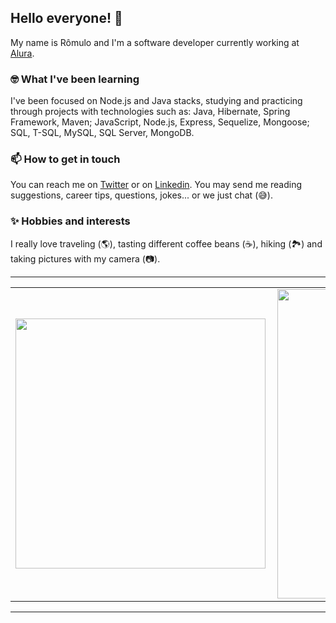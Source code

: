 ## Hello everyone! 👋

My name is Rômulo and I'm a software developer currently working at [Alura](https://www.alura.com.br/). 

### 🤓 What I've been learning
I've been focused on Node.js and Java stacks, studying and practicing through projects with technologies such as: Java, Hibernate, Spring Framework, Maven; JavaScript, Node.js, Express, Sequelize, Mongoose; SQL, T-SQL, MySQL, SQL Server, MongoDB. 

### 📫 How to get in touch
You can reach me on [Twitter](https://twitter.com/andradeoromulo) or on [Linkedin](https://www.linkedin.com/in/romuloandrade/). You may send me reading suggestions, career tips, questions, jokes... or we just chat (😅).

### ✨ Hobbies and interests
I really love traveling (🌎), tasting different coffee beans (☕), hiking (🏞️) and taking pictures with my camera (📷).

---

<center>
  <table>
    <tr>
        <td><img width="400px" align="left" src="https://github-readme-stats.vercel.app/api/top-langs/?username=andradeoromulo&hide=html&layout=compact&show_icons=true&theme=dracula" /></td>
        <td><img width="495px" align="left" src="https://github-readme-stats.vercel.app/api?username=andradeoromulo&show_icons=true&theme=dracula" /></td>
    </tr>   
  </table>
</center>  

---
